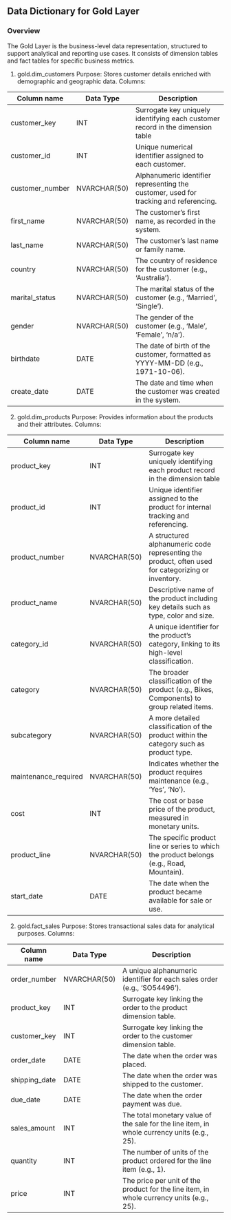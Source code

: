 ## Data Dictionary for Gold Layer
### Overview

The Gold Layer is the business-level data representation, structured to support analytical and reporting use cases. It consists of dimension tables and fact tables for specific business metrics.

1. gold.dim_customers
Purpose: Stores customer details enriched with demographic and geographic data.
Columns:

| Column name     | Data Type      | Description                                                                 |
|-----------------|----------------|-----------------------------------------------------------------------------|
| customer_key    | INT            | Surrogate key uniquely identifying each customer record in the dimension table |
| customer_id     | INT            | Unique numerical identifier assigned to each customer.                      |
| customer_number | NVARCHAR(50)   | Alphanumeric identifier representing the customer, used for tracking and referencing. |
| first_name      | NVARCHAR(50)   | The customer’s first name, as recorded in the system.                       |
| last_name       | NVARCHAR(50)   | The customer’s last name or family name.                                    |
| country         | NVARCHAR(50)   | The country of residence for the customer (e.g., ‘Australia’).              |
| marital_status  | NVARCHAR(50)   | The marital status of the customer (e.g., ‘Married’, ‘Single’).             |
| gender          | NVARCHAR(50)   | The gender of the customer (e.g., ‘Male’, ‘Female’, ‘n/a’).                 |
| birthdate       | DATE           | The date of birth of the customer, formatted as YYYY-MM-DD (e.g., 1971-10-06). |
| create_date     | DATE           | The date and time when the customer was created in the system.              |


2. gold.dim_products
Purpose: Provides information about the products and their attributes.
Columns:

| Column name          | Data Type     | Description                                                                 |
|----------------------|---------------|-----------------------------------------------------------------------------|
| product_key          | INT           | Surrogate key uniquely identifying each product record in the dimension table |
| product_id           | INT           | Unique identifier assigned to the product for internal tracking and referencing. |
| product_number       | NVARCHAR(50)  | A structured alphanumeric code representing the product, often used for categorizing or inventory. |
| product_name         | NVARCHAR(50)  | Descriptive name of the product including key details such as type, color and size. |
| category_id          | NVARCHAR(50)  | A unique identifier for the product’s category, linking to its high-level classification. |
| category             | NVARCHAR(50)  | The broader classification of the product (e.g., Bikes, Components) to group related items. |
| subcategory          | NVARCHAR(50)  | A more detailed classification of the product within the category such as product type. |
| maintenance_required | NVARCHAR(50)  | Indicates whether the product requires maintenance (e.g., ‘Yes’, ‘No’).     |
| cost                 | INT           | The cost or base price of the product, measured in monetary units.          |
| product_line         | NVARCHAR(50)  | The specific product line or series to which the product belongs (e.g., Road, Mountain). |
| start_date           | DATE          | The date when the product became available for sale or use.                 |

2. gold.fact_sales
Purpose: Stores transactional sales data for analytical purposes.
Columns:

| Column name   | Data Type     | Description                                                                 |
|---------------|---------------|-----------------------------------------------------------------------------|
| order_number  | NVARCHAR(50)  | A unique alphanumeric identifier for each sales order (e.g., ‘SO54496’).    |
| product_key   | INT           | Surrogate key linking the order to the product dimension table.              |
| customer_key  | INT           | Surrogate key linking the order to the customer dimension table.             |
| order_date    | DATE          | The date when the order was placed.                                         |
| shipping_date | DATE          | The date when the order was shipped to the customer.                        |
| due_date      | DATE          | The date when the order payment was due.                                    |
| sales_amount  | INT           | The total monetary value of the sale for the line item, in whole currency units (e.g., 25). |
| quantity      | INT           | The number of units of the product ordered for the line item (e.g., 1).     |
| price         | INT           | The price per unit of the product for the line item, in whole currency units (e.g., 25). |


